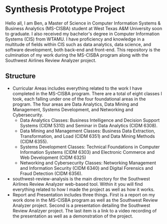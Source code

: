 # Synthesis Prototype Project
Hello all, I am Ben, a Master of Science in Computer Information Systems & Business Analytics (MS-CISBA) student at West Texas A&M University soon to graduate. I also received my bachelor's degree in Computer Information Systems (CIS) from WTAMU. I have proficiency and knowledge in a multitude of fields within CIS such as data analytics, data science, and software development, both back-end and front-end. This repository is the culmination of my work during the MS-CISBA program along with the Southwest Airlines Review Analyzer project. 

## Structure
- Curricular Areas includes everything related to the work I have completed in the MS-CISBA program. There are a total of eight classes I took, each falling under one of the four foundational areas in the program. The four areas are Data Analytics, Data Mining and Management, Systems Development, and Networking and Cybersecurity.
  - Data Analytics Classes: Business Intelligence and Decision Support Systems (CIDM 5310) and Seminar in Data Analytics (CIDM 6308).
  - Data Mining and Management Classes: Business Data Extraction, Transformation, and Load (CIDM 6351) and Data Mining Methods (CIDM 6355).
  - Systems Development Classes: Technical Foundations in Computer Information Systems (CIDM 6303) and Electronic Commerce and Web Development (CIDM 6325)
  - Networking and Cybersecurity Classes: Networking Management and Information Security (CIDM 6340) and Digital Forensics and Fraud Detection (CIDM 6356).
- southwest-review-analysis is the main directory for the Southwest Airlines Review Analyzer web-based tool. Within it you will find everything related to how I made the project as well as how it works. 
- Report and Presentation includes three things. First is a report on my work done in the MS-CISBA program as well as the Southwest Review Analyzer project. Second is a presentation detailing the Southwest Review Analzyer project. The last item is a link to a video recording of the presentation as well as a demonstration of the project. 
